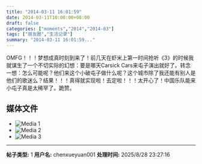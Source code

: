 ```yaml
---
title: "2014-03-11 16:01:59"
date: 2014-03-11T10:00:00+08:00
draft: false
categories: ["moments","2014","2014-03"]
tags: ["朋友圈","生活记录"]
summary: "2014-03-11 16:01:59..."
---
```


OMFG！！！梦想成真时刻到来了！前几天在虾米上第一时间抢听《3》的时候我就谋生了一个不切实际的幻想：要是哪天Carsick Cars来屯子演出就好了。转念一想：怎么可能呢？他们来这个小破屯子做什么呢？这个城市除了我还能有别人是他们的歌迷么？结果！！！真得就实现啦！去定啦！！！太开心了！中国乐队能来小屯子真是太稀罕了。跪赞。

## 媒体文件

- ![Media 1](/Moments/photos/2014-03-11/201403111601590.jpg)
- ![Media 2](/Moments/photos/2014-03-11/201403111601591.jpg)
- ![Media 3](/Moments/photos/2014-03-11/201403111601592.jpg)

---

**帖子类型:** 1
**用户名:** chenxueyuan001
**处理时间:** 2025/8/28 23:27:16